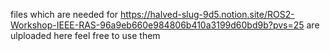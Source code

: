 files which are needed for https://halved-slug-9d5.notion.site/ROS2-Workshop-IEEE-RAS-96a9eb660e984806b410a3199d60bd9b?pvs=25 are ulploaded here
feel free to use them
